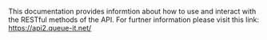 This documentation provides informtion about how to use and interact with the RESTful methods of the API. 
For furtner information please visit this link: https://api2.queue-it.net/
